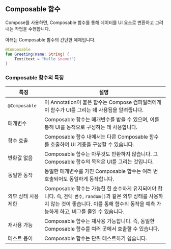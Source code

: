 ## Composable 함수
Compose를 사용하면, Composable 함수를 통해 데이터를 UI 요소로 변환하고 그려내는 작업을 수행합니다.

아래는 Composable 함수의 간단한 예제입니다.

```kotlin
@Composable
fun Greeting(name: String) {
    Text(text = "Hello $name!")
}
```

### Composable 함수의 특징
| 특징 | 설명 |
| --- | --- |
| `@Composable` | 이 Annotation이 붙은 함수는 Compose 컴파일러에게 이 함수가 UI를 그리는 데 사용됨을 알려줍니다. |
| 매개변수 | Composable 함수는 매개변수를 받을 수 있으며, 이를 통해 UI를 동적으로 구성하는 데 사용합니다. |
| 함수 호출 | Composable 함수 내에서는 다른 Composable 함수를 호출하여 UI 계층을 구성할 수 있습니다. |
| 반환값 없음 | Composable 함수는 아무것도 반환하지 않습니다. 그 Composable 함수의 목적은 UI를 그리는 것입니다. |
| 동일한 동작 | 동일한 매개변수를 가진 Composable 함수는 여러 번 호출되어도 동일하게 동작합니다. |
| 외부 상태 사용 제한 | Composable 함수는 가능한 한 순수하게 유지되어야 합니다. 즉, `전역 변수`, `random()`과 같은 외부 상태를 사용하지 않는 것이 좋습니다. 이를 통해 함수의 동작을 예측 가능하게 하고, 버그를 줄일 수 있습니다. |
| 재사용 가능 | Composable 함수는 재사용 가능합니다. 즉, 동일한 Composable 함수를 여러 곳에서 호출할 수 있습니다. |
| 테스트 용이 | Composable 함수는 단위 테스트하기 쉽습니다. |